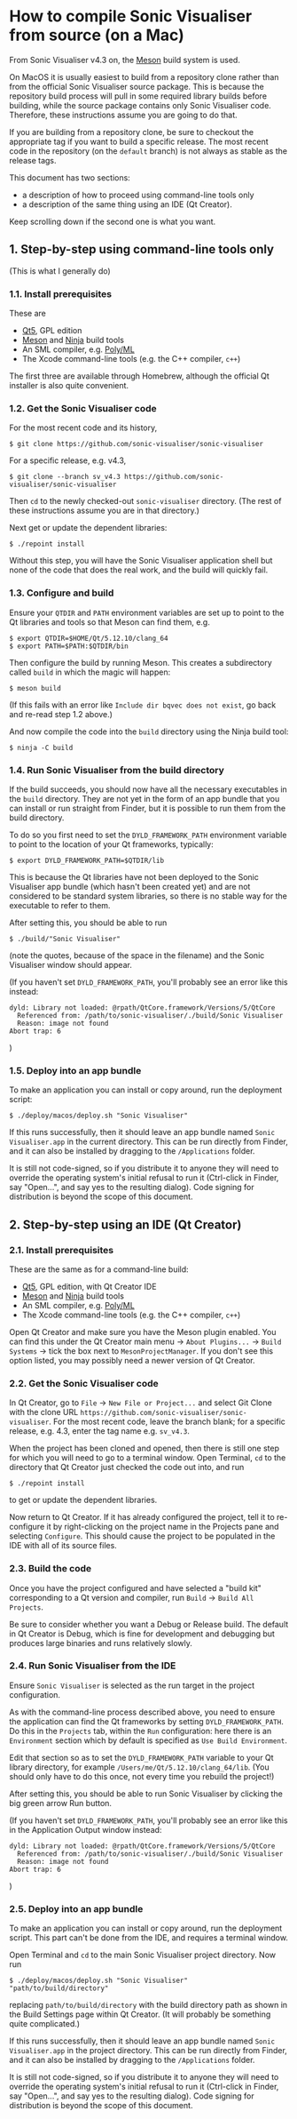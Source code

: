 
# How to compile Sonic Visualiser from source (on a Mac)

From Sonic Visualiser v4.3 on, the [Meson](https://mesonbuild.com)
build system is used.

On MacOS it is usually easiest to build from a repository clone rather
than from the official Sonic Visualiser source package. This is
because the repository build process will pull in some required
library builds before building, while the source package contains only
Sonic Visualiser code. Therefore, these instructions assume you are
going to do that.

If you are building from a repository clone, be sure to checkout the
appropriate tag if you want to build a specific release. The most
recent code in the repository (on the `default` branch) is not always
as stable as the release tags.

This document has two sections:

 * a description of how to proceed using command-line tools only
 * a description of the same thing using an IDE (Qt Creator).

Keep scrolling down if the second one is what you want.


## 1. Step-by-step using command-line tools only

(This is what I generally do)

### 1.1. Install prerequisites

These are

 * [Qt5](https://qt.io), GPL edition
 * [Meson](https://mesonbuild.com) and [Ninja](https://ninja-build.org)
build tools
 * An SML compiler, e.g. [Poly/ML](https://polyml.org)
 * The Xcode command-line tools (e.g. the C++ compiler, `c++`)

The first three are available through Homebrew, although the official
Qt installer is also quite convenient.

### 1.2. Get the Sonic Visualiser code

For the most recent code and its history,

```
$ git clone https://github.com/sonic-visualiser/sonic-visualiser
```

For a specific release, e.g. v4.3,

```
$ git clone --branch sv_v4.3 https://github.com/sonic-visualiser/sonic-visualiser
```

Then `cd` to the newly checked-out `sonic-visualiser` directory. (The
rest of these instructions assume you are in that directory.)

Next get or update the dependent libraries:

```
$ ./repoint install
```

Without this step, you will have the Sonic Visualiser application
shell but none of the code that does the real work, and the build will
quickly fail.

### 1.3. Configure and build

Ensure your `QTDIR` and `PATH` environment variables are set up to
point to the Qt libraries and tools so that Meson can find them, e.g.

```
$ export QTDIR=$HOME/Qt/5.12.10/clang_64
$ export PATH=$PATH:$QTDIR/bin
```

Then configure the build by running Meson. This creates a subdirectory
called `build` in which the magic will happen:

```
$ meson build
```

(If this fails with an error like `Include dir bqvec does not exist`,
go back and re-read step 1.2 above.)

And now compile the code into the `build` directory using the Ninja
build tool:

```
$ ninja -C build
```

### 1.4. Run Sonic Visualiser from the build directory

If the build succeeds, you should now have all the necessary
executables in the `build` directory. They are not yet in the form of
an app bundle that you can install or run straight from Finder, but it
is possible to run them from the build directory.

To do so you first need to set the `DYLD_FRAMEWORK_PATH` environment
variable to point to the location of your Qt frameworks, typically:

```
$ export DYLD_FRAMEWORK_PATH=$QTDIR/lib
```

This is because the Qt libraries have not been deployed to the Sonic
Visualiser app bundle (which hasn't been created yet) and are not
considered to be standard system libraries, so there is no stable way
for the executable to refer to them.

After setting this, you should be able to run

```
$ ./build/"Sonic Visualiser"
```

(note the quotes, because of the space in the filename) and the Sonic
Visualiser window should appear.

(If you haven't set `DYLD_FRAMEWORK_PATH`, you'll probably see an error
like this instead:

```
dyld: Library not loaded: @rpath/QtCore.framework/Versions/5/QtCore
  Referenced from: /path/to/sonic-visualiser/./build/Sonic Visualiser
  Reason: image not found
Abort trap: 6
```
)

### 1.5. Deploy into an app bundle

To make an application you can install or copy around, run the
deployment script:

```
$ ./deploy/macos/deploy.sh "Sonic Visualiser"
```

If this runs successfully, then it should leave an app bundle named
`Sonic Visualiser.app` in the current directory. This can be run
directly from Finder, and it can also be installed by dragging to the
`/Applications` folder.

It is still not code-signed, so if you distribute it to anyone they
will need to override the operating system's initial refusal to run it
(Ctrl-click in Finder, say "Open...", and say yes to the resulting
dialog). Code signing for distribution is beyond the scope of this
document.


## 2. Step-by-step using an IDE (Qt Creator)

### 2.1. Install prerequisites

These are the same as for a command-line build:

 * [Qt5](https://qt.io), GPL edition, with Qt Creator IDE
 * [Meson](https://mesonbuild.com) and [Ninja](https://ninja-build.org)
build tools
 * An SML compiler, e.g. [Poly/ML](https://polyml.org)
 * The Xcode command-line tools (e.g. the C++ compiler, `c++`)

Open Qt Creator and make sure you have the Meson plugin enabled. You
can find this under the Qt Creator main menu -> `About Plugins...` ->
`Build Systems` -> tick the box next to `MesonProjectManager`. If you
don't see this option listed, you may possibly need a newer version of
Qt Creator.

### 2.2. Get the Sonic Visualiser code

In Qt Creator, go to `File` -> `New File or Project...` and select Git
Clone with the clone URL
`https://github.com/sonic-visualiser/sonic-visualiser`. For the most
recent code, leave the branch blank; for a specific release, e.g. 4.3,
enter the tag name e.g. `sv_v4.3`.

When the project has been cloned and opened, then there is still one
step for which you will need to go to a terminal window. Open
Terminal, `cd` to the directory that Qt Creator just checked the code
out into, and run

```
$ ./repoint install
```

to get or update the dependent libraries.

Now return to Qt Creator. If it has already configured the project,
tell it to re-configure it by right-clicking on the project name in
the Projects pane and selecting `Configure`. This should cause the
project to be populated in the IDE with all of its source files.

### 2.3. Build the code

Once you have the project configured and have selected a "build kit"
corresponding to a Qt version and compiler, run `Build` -> `Build All
Projects`.

Be sure to consider whether you want a Debug or Release build. The
default in Qt Creator is Debug, which is fine for development and
debugging but produces large binaries and runs relatively slowly.

### 2.4. Run Sonic Visualiser from the IDE

Ensure `Sonic Visualiser` is selected as the run target in the project
configuration.

As with the command-line process described above, you need to ensure
the application can find the Qt frameworks by setting
`DYLD_FRAMEWORK_PATH`. Do this in the `Projects` tab, within the `Run`
configuration: here there is an `Environment` section which by default
is specified as `Use Build Environment`.

Edit that section so as to set the `DYLD_FRAMEWORK_PATH` variable to
your Qt library directory, for example
`/Users/me/Qt/5.12.10/clang_64/lib`. (You should only have to do this
once, not every time you rebuild the project!)

After setting this, you should be able to run Sonic Visualiser by
clicking the big green arrow Run button.

(If you haven't set `DYLD_FRAMEWORK_PATH`, you'll probably see an error
like this in the Application Output window instead:

```
dyld: Library not loaded: @rpath/QtCore.framework/Versions/5/QtCore
  Referenced from: /path/to/sonic-visualiser/./build/Sonic Visualiser
  Reason: image not found
Abort trap: 6
```
)

### 2.5. Deploy into an app bundle

To make an application you can install or copy around, run the
deployment script. This part can't be done from the IDE, and requires
a terminal window.

Open Terminal and `cd` to the main Sonic Visualiser project
directory. Now run

```
$ ./deploy/macos/deploy.sh "Sonic Visualiser" "path/to/build/directory"
```

replacing `path/to/build/directory` with the build directory path as
shown in the Build Settings page within Qt Creator. (It will probably
be something quite complicated.)

If this runs successfully, then it should leave an app bundle named
`Sonic Visualiser.app` in the project directory. This can be run
directly from Finder, and it can also be installed by dragging to the
`/Applications` folder.

It is still not code-signed, so if you distribute it to anyone they
will need to override the operating system's initial refusal to run it
(Ctrl-click in Finder, say "Open...", and say yes to the resulting
dialog). Code signing for distribution is beyond the scope of this
document.

